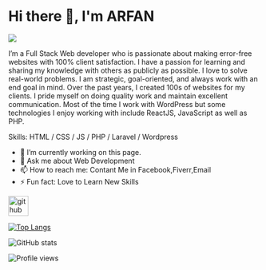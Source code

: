 # Hi there 👋, I'm ARFAN
![](https://arturssmirnovs.github.io/github-profile-readme-generator/images/banner.png)

I’m a Full Stack Web developer who is passionate about making error-free websites with 100% client satisfaction. I have a passion for learning and sharing my knowledge with others as publicly as possible. I love to solve real-world problems. I am strategic, goal-oriented, and always work with an end goal in mind. Over the past years, I created 100s of websites for my clients. I pride myself on doing quality work and maintain excellent communication. Most of the time I work with WordPress but some technologies I enjoy working with include ReactJS, JavaScript as well as PHP.

Skills:  HTML / CSS / JS / PHP / Laravel / Wordpress

- 🔭 I’m currently working on this page. 
- 💬 Ask me about Web Development 
- 📫 How to reach me: Contant Me in Facebook,Fiverr,Email 
- ⚡ Fun fact: Love to Learn New Skills 


[<img src='https://cdn.jsdelivr.net/npm/simple-icons@3.0.1/icons/github.svg' alt='github' height='40'>](https://github.com/khan188993)  

[![Top Langs](https://github-readme-stats.vercel.app/api/top-langs/?username=khan188993)](https://github.com/anuraghazra/github-readme-stats)

![GitHub stats](https://github-readme-stats.vercel.app/api?username=khan188993&show_icons=true)  

![Profile views](https://gpvc.arturio.dev/khan188993)  
